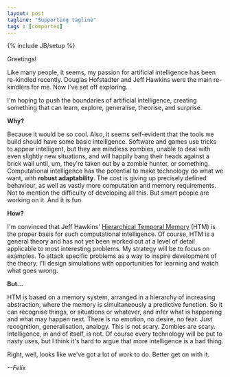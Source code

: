 ```yaml
---
layout: post
tagline: "Supporting tagline"
tags : [comportex]
---
```

{% include JB/setup %}


Greetings!

Like many people, it seems, my passion for artificial intelligence has
been re-kindled recently. Douglas Hofstadter and Jeff Hawkins were the
main re-kindlers for me. Now I've set off exploring.

I'm hoping to push the boundaries of artificial intelligence, creating
something that can learn, explore, generalise, theorise, and surprise.

**Why?**

Because it would be so cool. Also, it seems self-evident that the
tools we build should have some basic intelligence. Software and
games use tricks to appear intelligent, but they are mindless
zombies, unable to
deal with even slightly new situations, and will happily bang their
heads against a brick wall until, um, they're taken out by a zombie
hunter, or something. Computational intelligence has the potential to
make technology do what we want, with **robust adaptability**. The
cost is giving up precisely defined behaviour, as well as vastly more
computation and memory requirements. Not to
mention the difficulty of developing all this. But smart people are
working on it. And it is fun.

**How?**

I'm convinced that Jeff Hawkins' [Hierarchical Temporal
Memory](https://numenta.com/technology/) (HTM) is the proper basis for
such computational intelligence. Of course, HTM is a general theory
and has not yet been worked out at a level of detail applicable to
most interesting problems. My strategy will be to focus on examples.
To attack specific problems as a way to inspire development of the
theory. I'll design simulations with opportunities for learning and
watch what goes wrong.

**But...**

HTM is based on a memory system, arranged in a hierarchy of increasing
abstraction, where the memory is simultaneously a predictive function.
So it can recognise things, or situations or whatever, and infer what
is happening and what may happen next. There is no emotion, no
desire, no fear. Just recognition, generalisation, analogy. This is
not scary. Zombies are scary. Intelligence, in and of itself, is not.
Of course every technology will be put to nasty uses, but I think it's
hard to argue that more intelligence is a bad thing.

Right, well, looks like we've got a lot of work to do. Better get on
with it.

*--Felix*
